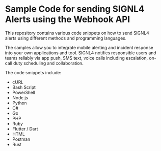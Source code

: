 # Sample Code for sending SIGNL4 Alerts using the Webhook API

This repository contains various code snippets on how to send SIGNL4 alerts using different methods and programming languages.

The samples allow you to integrate mobile alerting and incident response into your own applications and tool. SIGNL4 notifies responsible users and teams reliably via app push, SMS text, voice calls including escalation, on-call duty scheduling and collaboration.

The code smippets include:
- cURL
- Bash Script
- PowerShell
- Node.js
- Python
- C#
- Go
- PHP
- Ruby
- Flutter / Dart
- HTML
- Postman
- Rust
